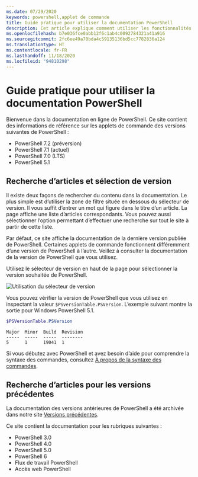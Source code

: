 ```yaml
---
ms.date: 07/29/2020
keywords: powershell,applet de commande
title: Guide pratique pour utiliser la documentation PowerShell
description: Cet article explique comment utiliser les fonctionnalités de ce site, notamment le filtrage des recherches et la sélection de version.
ms.openlocfilehash: b7e036fce0abb12f6c1ab4c0092784321a41a916
ms.sourcegitcommit: 2fc6ee49a70bda4c59135136bd5cc7782836a124
ms.translationtype: HT
ms.contentlocale: fr-FR
ms.lasthandoff: 11/18/2020
ms.locfileid: "94810298"
---
```

# <a name="how-to-use-the-powershell-documentation"></a>Guide pratique pour utiliser la documentation PowerShell

Bienvenue dans la documentation en ligne de PowerShell. Ce site contient des informations de référence sur les applets de commande des versions suivantes de PowerShell :

- PowerShell 7.2 (préversion)
- PowerShell 7.1 (actuel)
- PowerShell 7.0 (LTS)
- PowerShell 5.1

## <a name="finding-articles-and-selecting-a-version"></a>Recherche d’articles et sélection de version

Il existe deux façons de rechercher du contenu dans la documentation. Le plus simple est d’utiliser la zone de filtre située en dessous du sélecteur de version. Il vous suffit d’entrer un mot qui figure dans le titre d’un article. La page affiche une liste d’articles correspondants. Vous pouvez aussi sélectionner l’option permettant d’effectuer une recherche sur tout le site à partir de cette liste.

Par défaut, ce site affiche la documentation de la dernière version publiée de PowerShell. Certaines applets de commande fonctionnent différemment d’une version de PowerShell à l’autre. Veillez à consulter la documentation de la version de PowerShell que vous utilisez.

Utilisez le sélecteur de version en haut de la page pour sélectionner la version souhaitée de PowerShell.

![Utilisation du sélecteur de version](media/how-to-use-docs/version-search.gif)

Vous pouvez vérifier la version de PowerShell que vous utilisez en inspectant la valeur `$PSversionTable.PSVersion`. L’exemple suivant montre la sortie pour Windows PowerShell 5.1.

```powershell
$PSVersionTable.PSVersion
```

```Output
Major  Minor  Build  Revision
-----  -----  -----  --------
5      1      19041  1
```

Si vous débutez avec PowerShell et avez besoin d’aide pour comprendre la syntaxe des commandes, consultez [À propos de la syntaxe des commandes](/powershell/module/microsoft.powershell.core/about/about_command_syntax).

## <a name="finding-articles-for-previous-versions"></a>Recherche d’articles pour les versions précédentes

La documentation des versions antérieures de PowerShell a été archivée dans notre site [Versions précédentes](https://aka.ms/PSLegacyDocs).

Ce site contient la documentation pour les rubriques suivantes :

- PowerShell 3.0
- PowerShell 4.0
- PowerShell 5.0
- PowerShell 6
- Flux de travail PowerShell
- Accès web PowerShell
